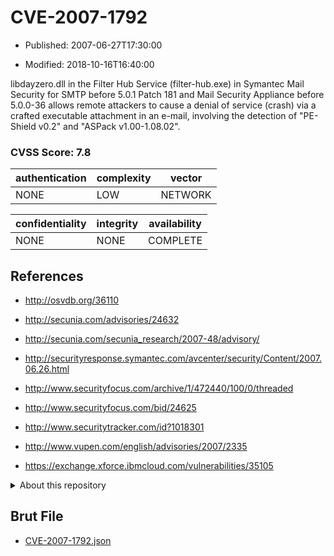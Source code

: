 # CVE-2007-1792

- Published: 2007-06-27T17:30:00

- Modified: 2018-10-16T16:40:00

libdayzero.dll in the Filter Hub Service (filter-hub.exe) in Symantec Mail Security for SMTP before 5.0.1 Patch 181 and Mail Security Appliance before 5.0.0-36 allows remote attackers to cause a denial of service (crash) via a crafted executable attachment in an e-mail, involving the detection of "PE-Shield v0.2" and "ASPack v1.00-1.08.02".

### CVSS Score: **7.8**

| authentication | complexity | vector |
| --- | --- | --- |
| NONE | LOW | NETWORK |

| confidentiality | integrity | availability |
| --- | --- | --- |
| NONE | NONE | COMPLETE |

## References

* http://osvdb.org/36110

* http://secunia.com/advisories/24632

* http://secunia.com/secunia_research/2007-48/advisory/

* http://securityresponse.symantec.com/avcenter/security/Content/2007.06.26.html

* http://www.securityfocus.com/archive/1/472440/100/0/threaded

* http://www.securityfocus.com/bid/24625

* http://www.securitytracker.com/id?1018301

* http://www.vupen.com/english/advisories/2007/2335

* https://exchange.xforce.ibmcloud.com/vulnerabilities/35105

<details>
<summary>About this repository</summary> 

  This repository is part of the project [Live Hack CVE](https://github.com/Live-Hack-CVE). Main website can be found [www.live-hack.org](https://www.live-hack.org) 
  
  Made by [Sn0wAlice](https://github.com/Sn0wAlice) for the people that care about security and need to have a feed of the latest CVEs. Hope you enjoy it, don't forget to star the repo and follow me on [Twitter](https://twitter.com/Sn0wAlice) and [Github](https://github.com/Sn0wAlice). And that is my [personnal website](https://www.alice-snow.me/)

  - [Home Page](https://github.com/Live-Hack-CVE)
  - [Framework](https://github.com/Live-Hack-CVE/cve-framework)
  - [CVE database](https://github.com/Live-Hack-CVE/full_database)
  - [Changelog](https://github.com/Live-Hack-CVE/Changelog)
</details>

## Brut File

* [CVE-2007-1792.json](https://raw.githubusercontent.com/Live-Hack-CVE/full_database/main/cves/2007/CVE-2007-1792.json)

